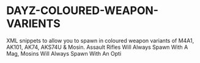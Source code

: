 # DAYZ-COLOURED-WEAPON-VARIENTS
XML snippets to allow you to spawn in coloured weapon variants of M4A1, AK101, AK74, AKS74U &amp; Mosin. Assault Rifles Will Always Spawn With A Mag, Mosins Will Always Spawn With An Opti
